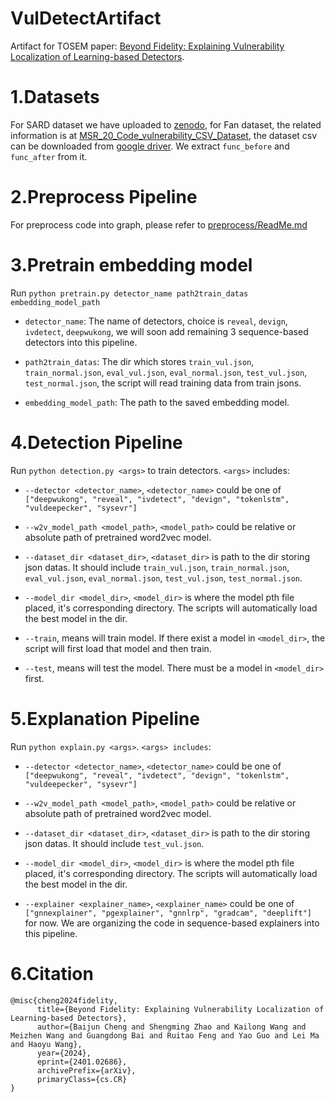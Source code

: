 # VulDetectArtifact
 Artifact for TOSEM paper: [Beyond Fidelity: Explaining Vulnerability Localization of Learning-based Detectors](https://dl.acm.org/doi/full/10.1145/3641543).

# 1.Datasets

For SARD dataset we have uploaded to [zenodo](https://zenodo.org/records/10088191), for Fan dataset, the related information is at [MSR_20_Code_vulnerability_CSV_Dataset](https://github.com/ZeoVan/MSR_20_Code_vulnerability_CSV_Dataset), the dataset csv can be downloaded from [google driver](https://drive.google.com/file/d/1-0VhnHBp9IGh90s2wCNjeCMuy70HPl8X/view?usp=sharing). We extract `func_before` and `func_after` from it.

# 2.Preprocess Pipeline

For preprocess code into graph, please refer to [preprocess/ReadMe.md](preprocess/ReadMe.md)

# 3.Pretrain embedding model

Run `python pretrain.py detector_name path2train_datas embedding_model_path`

- `detector_name`: The name of detectors, choice is `reveal`, `devign`, `ivdetect`, `deepwukong`, we will soon add remaining 3 sequence-based detectors into this pipeline.

- `path2train_datas`: The dir which stores `train_vul.json`, `train_normal.json`, `eval_vul.json`, `eval_normal.json`, `test_vul.json`, `test_normal.json`, the script will read training data from train jsons.

- `embedding_model_path`: The path to the saved embedding model.

# 4.Detection Pipeline

Run `python detection.py <args>` to train detectors. `<args>` includes:

- `--detector <detector_name>`, `<detector_name>` could be one of `["deepwukong", "reveal", "ivdetect", "devign", "tokenlstm", "vuldeepecker", "sysevr"]`

- `--w2v_model_path <model_path>`, `<model_path>` could be relative or absolute path of pretrained word2vec model.

- `--dataset_dir <dataset_dir>`, `<dataset_dir>` is path to the dir storing json datas. It should include `train_vul.json`, `train_normal.json`, `eval_vul.json`, `eval_normal.json`, `test_vul.json`, `test_normal.json`.

- `--model_dir <model_dir>`, `<model_dir>` is where the model pth file placed, it's corresponding directory. The scripts will automatically load the best model in the dir.

- `--train`, means will train model. If there exist a model in `<model_dir>`, the script will first load that model and then train.

- `--test`, means will test the model. There must be a model in `<model_dir>` first.

# 5.Explanation Pipeline

Run `python explain.py <args>`. `<args> includes`:

- `--detector <detector_name>`, `<detector_name>` could be one of `["deepwukong", "reveal", "ivdetect", "devign", "tokenlstm", "vuldeepecker", "sysevr"]`

- `--w2v_model_path <model_path>`, `<model_path>` could be relative or absolute path of pretrained word2vec model.

- `--dataset_dir <dataset_dir>`, `<dataset_dir>` is path to the dir storing json datas. It should include `test_vul.json`.

- `--model_dir <model_dir>`, `<model_dir>` is where the model pth file placed, it's corresponding directory. The scripts will automatically load the best model in the dir.

- `--explainer <explainer_name>`, `<explainer_name>` could be one of `["gnnexplainer", "pgexplainer", "gnnlrp", "gradcam", "deeplift"]` for now. We are organizing the code in sequence-based explainers into this pipeline.


# 6.Citation

```
@misc{cheng2024fidelity,
      title={Beyond Fidelity: Explaining Vulnerability Localization of Learning-based Detectors}, 
      author={Baijun Cheng and Shengming Zhao and Kailong Wang and Meizhen Wang and Guangdong Bai and Ruitao Feng and Yao Guo and Lei Ma and Haoyu Wang},
      year={2024},
      eprint={2401.02686},
      archivePrefix={arXiv},
      primaryClass={cs.CR}
}
```
